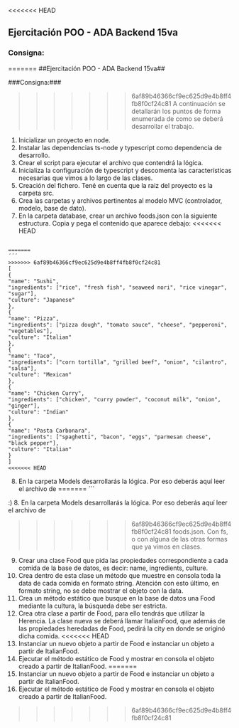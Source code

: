 <<<<<<< HEAD
## Ejercitación POO - ADA Backend 15va ##
### Consigna: ###
=======
##Ejercitación POO - ADA Backend 15va##

###Consigna:###

>>>>>>> 6af89b46366cf9ec625d9e4b8ff4fb8f0cf24c81
A continuación se detallarán los puntos de forma enumerada de como se deberá desarrollar
el trabajo.
1. Inicializar un proyecto en node.
2. Instalar las dependencias ts-node y typescript como dependencia de desarrollo.
3. Crear el script para ejecutar el archivo que contendrá la lógica.
4. Inicializa la configuración de typescript y descomenta las características necesarias que
vimos a lo largo de las clases.
5. Creación del fichero. Tené en cuenta que la raiz del proyecto es la carpeta src.
6. Crea las carpetas y archivos pertinentes al modelo MVC (controlador, modelo, base de
dato).
7. En la carpeta database, crear un archivo foods.json con la siguiente estructura. Copia y
pega el contenido que aparece debajo:
<<<<<<< HEAD

```

=======
´´´
>>>>>>> 6af89b46366cf9ec625d9e4b8ff4fb8f0cf24c81
[
{
"name": "Sushi",
"ingredients": ["rice", "fresh fish", "seaweed nori", "rice vinegar", "sugar"],
"culture": "Japanese"
},
{
"name": "Pizza",
"ingredients": ["pizza dough", "tomato sauce", "cheese", "pepperoni", "vegetables"],
"culture": "Italian"
},
{
"name": "Taco",
"ingredients": ["corn tortilla", "grilled beef", "onion", "cilantro", "salsa"],
"culture": "Mexican"
},
{
"name": "Chicken Curry",
"ingredients": ["chicken", "curry powder", "coconut milk", "onion", "ginger"],
"culture": "Indian"
},
{
"name": "Pasta Carbonara",
"ingredients": ["spaghetti", "bacon", "eggs", "parmesan cheese", "black pepper"],
"culture": "Italian"
}
]
<<<<<<< HEAD

```
8. En la carpeta Models desarrollarás la lógica. Por eso deberás aquí leer el archivo de
=======
´´´

:) 8. En la carpeta Models desarrollarás la lógica. Por eso deberás aquí leer el archivo de
>>>>>>> 6af89b46366cf9ec625d9e4b8ff4fb8f0cf24c81
foods.json. Con fs, o con alguna de las otras formas que ya vimos en clases.
9. Crear una clase Food que pida las propiedades correspondiente a cada comida de la
base de datos, es decir: name, ingredients, culture.
10. Crea dentro de esta clase un método que muestre en consola toda la data de cada
comida en formato string. Atención con esto último, en formato string, no se debe mostrar el
objeto con la data.
11. Crea un método estático que busque en la base de datos una Food mediante la cultura,
la búsqueda debe ser estricta.
12.  Crea otra clase a partir de Food, para ello tendrás que utilizar la Herencia. La clase
nueva se deberá llamar ItalianFood, que además de las propiedades heredadas de Food,
pedirá la city en donde se originó dicha comida.
<<<<<<< HEAD
13.  Instanciar un nuevo objeto a partir de Food e instanciar un objeto a partir de ItalianFood.
14.  Ejecutar el método estático de Food y mostrar en consola el objeto creado a partir de
ItalianFood.
=======
13. Instanciar un nuevo objeto a partir de Food e instanciar un objeto a partir de ItalianFood.
14. Ejecutar el método estático de Food y mostrar en consola el objeto creado a partir de
ItalianFood.
>>>>>>> 6af89b46366cf9ec625d9e4b8ff4fb8f0cf24c81
